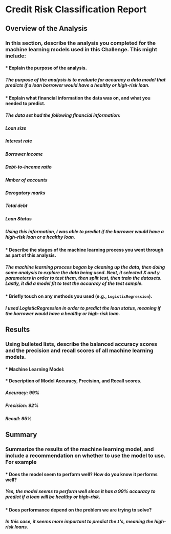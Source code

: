 # Credit Risk Classification Report

## Overview of the Analysis

### In this section, describe the analysis you completed for the machine learning models used in this Challenge. This might include:

#### * Explain the purpose of the analysis.
##### The purpose of the analysis is to evaluate for accuracy a data model that predicts if a loan borrower would have a healthy or high-risk loan.

#### * Explain what financial information the data was on, and what you needed to predict.
##### The data set had the following financial information:
##### Loan size
##### Interest rate
##### Borrower income
##### Debt-to-income ratio
##### Nmber of accounts
##### Derogatory marks
##### Total debt
##### Loan Status
##### Using this information, I was able to predict if the borrower would have a high-risk loan or a healthy loan.

#### * Describe the stages of the machine learning process you went through as part of this analysis.
##### The machine learning process began by cleaning up the data, then doing some analysis to explore the data being used. Next, it selected X and y parameters in order to test them, then split test, then train the datasets. Lastly, it did a model fit to test the accuracy of the test sample.

#### * Briefly touch on any methods you used (e.g., `LogisticRegression`).
##### I used LogisticRegression in order to predict the loan status, meaning if the borrower would have a healthy or high-risk loan.


## Results

### Using bulleted lists, describe the balanced accuracy scores and the precision and recall scores of all machine learning models.

#### * Machine Learning Model:
#### * Description of Model Accuracy, Precision, and Recall scores.
##### Accuracy: 99%
##### Precision: 92%
##### Recall: 95%


## Summary

### Summarize the results of the machine learning model, and include a recommendation on whether to use the model to use. For example
#### * Does the model seem to perform well? How do you know it performs well?
##### Yes, the model seems to perform well since it has a 99% accuracy to predict if a loan will be healthy or high-risk.


#### * Does performance depend on the problem we are trying to solve?
##### In this case, it seems more important to predict the `1`'s, meaning the high-risk loans.